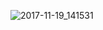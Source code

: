 ![2017-11-19_141531](https://user-images.githubusercontent.com/32138769/32990572-65b022e6-cd34-11e7-8fa7-6c0ae1eed275.png)
